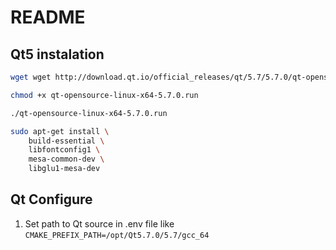 # README

## Qt5 instalation

```bash
wget wget http://download.qt.io/official_releases/qt/5.7/5.7.0/qt-opensource-linux-x64-5.7.0.run

chmod +x qt-opensource-linux-x64-5.7.0.run

./qt-opensource-linux-x64-5.7.0.run

sudo apt-get install \
    build-essential \
    libfontconfig1 \
    mesa-common-dev \
    libglu1-mesa-dev
```

## Qt Configure

1. Set path to Qt source in .env file like `CMAKE_PREFIX_PATH=/opt/Qt5.7.0/5.7/gcc_64`
